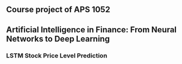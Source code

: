 ## Course project of APS 1052 
## Artificial Intelligence in Finance: From Neural Networks to Deep Learning 
### LSTM Stock Price Level Prediction
